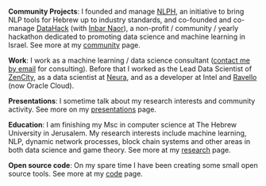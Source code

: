 <!-- I like to code, do data science, research and help create, stir and manage interesting things the require cooperation and several people to achieve. I'm learning how to do all these things, and I think I'll always be learning how to do them, so I'm trying to enjoy the practice and the process. :) -->

**Community Projects**: I founded and manage [NLPH](https://github.com/NLPH/NLPH), an initiative to bring NLP tools for Hebrew up to industry standards, and co-founded and co-manage [DataHack]  (with [Inbar Naor](https://www.linkedin.com/in/inbar-naor-6b973a50/)), a non-profit / community / yearly hackathon dedicated to promoting data science and machine learning in Israel. See more at my [community][Community] page.

**Work**: I work as a machine learning / data science consultant ([contact me by email](mailto:shay.palachy@gmail.com) for consulting). Before that I worked as the Lead Data Scientist of [ZenCity], as a data scientist at [Neura], and as a developer at Intel and [Ravello]  (now Oracle Cloud).

**Presentations**: I sometime talk about my research interests and community activity. See more on my [presentations](/presentations.html) page.

**Education**: I am finishing my Msc in computer science at The Hebrew University in Jerusalem. My research interests include machine learning, NLP, dynamic network processes, block chain systems and other areas in both data science and game theory. See more at my [research][Research] page.

**Open source code**: On my spare time I have been creating some small open source tools. See more at my [code][Code] page.


[ZenCity]: http://zencity.io/
[Neura]: http://www.theneura.com/
[Ravello]: www.ravellosystems.com
[DataHack]: http://datahack-il.com
[Community]: /community.html
[Code]: /code.html
[Research]: /research.html
